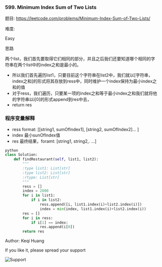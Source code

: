 ### 599. Minimum Index Sum of Two Lists


题目:
<https://leetcode.com/problems/Minimum-Index-Sum-of-Two-Lists/>


难度:

Easy



思路

两个list，我们首先要取得它们相同的部分，并且之后我们还要知道哪个相同的字符串在两个list中的index之和是最小的。
- 所以我们首先遍历list1，只要目前这个字符串在list2中，我们就以[字符串，index之和]的形式将其存放到ress中，同时维护一个index保持为最小index之和的值
- 对于ress，我们遍历，只要某一项的index之和等于最小index之和我们就将他的字符串以i[0]的形式append到res中去，
- return res

### 程序变量解释

- ress format: [[string1, sumOfIndex1], [string2, sumOfIndex2]... ]
- index 最小sunOfIndex值
- res 最终结果，foramt: [string1, string2,. ...]




```python
python
class Solution:
    def findRestaurant(self, list1, list2):
        """
        :type list1: List[str]
        :type list2: List[str]
        :rtype: List[str]
        """
        ress = []
        index = 2000
        for i in list1:
            if i in list2:
                ress.append([i, list1.index(i)+list2.index(i)])
                index = min(index, list1.index(i)+list2.index(i))
        res = []
        for i in ress:
            if i[1] == index:
                res.append(i[0])
        return res
```



Author: Keqi Huang

If you like it, please spread your support

![Support](/img/Algorithm/LeetCode/WechatIMG17.jpeg)
